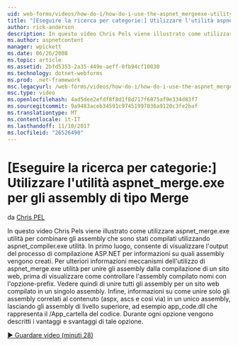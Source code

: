 ```yaml
---
uid: web-forms/videos/how-do-i/how-do-i-use-the-aspnet_mergeexe-utility-to-merge-assemblies
title: "[Eseguire la ricerca per categorie:] Utilizzare l'utilità aspnet_merge.exe per unire assembly | Documenti Microsoft"
author: rick-anderson
description: In questo video Chris Pels viene illustrato come utilizzare l'utilità aspnet_merge.exe per combinare gli assembly che sono stati compilati utilizzando l'utilit aspnet_compiler.exe...
ms.author: aspnetcontent
manager: wpickett
ms.date: 06/26/2008
ms.topic: article
ms.assetid: 2bfd5353-2a35-449e-aeff-0fb94cf10030
ms.technology: dotnet-webforms
ms.prod: .net-framework
msc.legacyurl: /web-forms/videos/how-do-i/how-do-i-use-the-aspnet_mergeexe-utility-to-merge-assemblies
msc.type: video
ms.openlocfilehash: 4ad5dee2efdf8f8d1f8d717f6875af9e334d83f7
ms.sourcegitcommit: 9a9483aceb34591c97451997036a9120c3fe2baf
ms.translationtype: MT
ms.contentlocale: it-IT
ms.lasthandoff: 11/10/2017
ms.locfileid: "26526490"
---
```

<a name="how-do-i-use-the-aspnetmergeexe-utility-to-merge-assemblies"></a>[Eseguire la ricerca per categorie:] Utilizzare l'utilità aspnet_merge.exe per gli assembly di tipo Merge
====================
da [Chris PEL](https://twitter.com/chrispels)

In questo video Chris Pels viene illustrato come utilizzare aspnet\_merge.exe utilità per combinare gli assembly che sono stati compilati utilizzando aspnet\_compiler.exe utilità. In primo luogo, consente di visualizzare l'output del processo di compilazione ASP.NET per informazioni su quali assembly vengono creati. Per ulteriori informazioni meccanismi dell'utilizzo di aspnet\_merge.exe utilità per unire gli assembly dalla compilazione di un sito web, prima di visualizzare come controllare l'assembly compilato nomi con l'opzione-prefix. Vedere quindi di unire tutti gli assembly per un sito web compilato in un singolo assembly. Infine, informazioni su come unire solo gli assembly correlati al contenuto (aspx, ascs e così via) in un unico assembly, lasciando gli assembly di livello superiore, ad esempio app\_code.dll che rappresenta il /App\_cartella del codice. Durante ogni opzione vengono descritti i vantaggi e svantaggi di tale opzione.

[&#9654; Guardare video (minuti 28)](https://channel9.msdn.com/Blogs/ASP-NET-Site-Videos/how-do-i-use-the-aspnet_mergeexe-utility-to-merge-assemblies)
